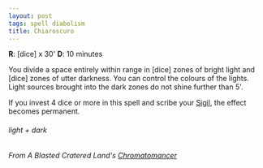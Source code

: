 ```yaml
---
layout: post
tags: spell diabolism
title: Chiaroscuro
---
```

**R**: [dice] x 30'  **D**: 10 minutes

You divide a space entirely within range in [dice] zones of bright light and [dice] zones of utter darkness. You can control the colours of the lights. Light sources brought into the dark zones do not shine further than 5'.

If you invest 4 dice or more in this spell and scribe your [Sigil](/spells/#lexicon), the effect becomes permanent.
 
###### light + dark
###### From A Blasted Cratered Land's [Chromatomancer](https://crateredland.blogspot.com/2019/09/chromatomancy-colors-of-magic.html)
